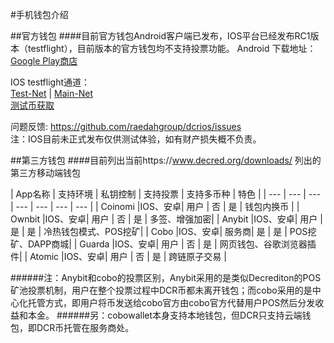 #手机钱包介绍

##官方钱包
####目前官方钱包Android客户端已发布，IOS平台已经发布RC1版本（testflight），目前版本的官方钱包均不支持投票功能。
Android 下载地址：[Google Play商店](https://play.google.com/store/apps/details?id=com.decred.dcrandroid.mainnet&hl=zh_CN)

IOS testflight通道：<br/>
[Test-Net](https://testflight.apple.com/join/7KL4VnB2) | [Main-Net](https://testflight.apple.com/join/ACIyjT7M)<br/>
[测试币获取](https://faucet.decred.org/)

问题反馈: https://github.com/raedahgroup/dcrios/issues<br/>
注：IOS目前未正式发布仅供测试体验，如有财产损失概不负责。

##第三方钱包
####目前列出当前https://www.decred.org/downloads/ 列出的第三方移动端钱包

| App名称 |  支持环境 | 私钥控制 | 支持投票 | 支持多币种 | 特色 |
| --- | --- | --- | --- | --- | --- | --- |
| Coinomi |IOS、安卓| 用户 | 否 | 是 | 钱包内换币 |
| Ownbit |IOS、安卓| 用户 | 否 | 是 | 多签、增强加密|
| Anybit |IOS、安卓| 用户 | 是 | 是 |  冷热钱包模式、POS挖矿|
| Cobo |IOS、安卓| 服务商| 是 | 是 |  POS挖矿、DAPP商城|
| Guarda |IOS、安卓| 用户 | 否 | 是 |  网页钱包、谷歌浏览器插件|
| Atomic |IOS、安卓| 用户 | 否 | 是 | 跨链原子交易 |

######注：Anybit和cobo的投票区别，Anybit采用的是类似Decrediton的POS矿池投票机制，用户在整个投票过程中DCR币都未离开钱包；而cobo采用的是中心化托管方式，即用户将币发送给cobo官方由cobo官方代替用户POS然后分发收益和本金。
######另：cobowallet本身支持本地钱包，但DCR只支持云端钱包，即DCR币托管在服务商处。